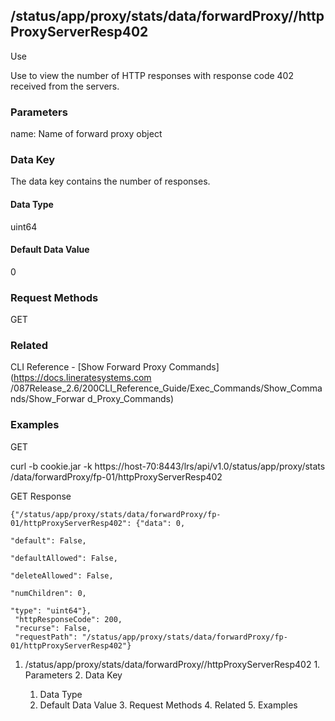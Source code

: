 ## /status/app/proxy/stats/data/forwardProxy/<name>/httpProxyServerResp402

Use

Use to view the number of HTTP responses with response code 402 received from
the servers.

### Parameters

name: Name of forward proxy object

### Data Key

The data key contains the number of responses.

#### Data Type

uint64

#### Default Data Value

0

### Request Methods

GET

### Related

CLI Reference - [Show Forward Proxy Commands](https://docs.lineratesystems.com
/087Release_2.6/200CLI_Reference_Guide/Exec_Commands/Show_Commands/Show_Forwar
d_Proxy_Commands)

### Examples

GET

curl -b cookie.jar -k https://host-70:8443/lrs/api/v1.0/status/app/proxy/stats
/data/forwardProxy/fp-01/httpProxyServerResp402

GET Response

    
    {"/status/app/proxy/stats/data/forwardProxy/fp-01/httpProxyServerResp402": {"data": 0,
                                                                                 "default": False,
                                                                                 "defaultAllowed": False,
                                                                                 "deleteAllowed": False,
                                                                                 "numChildren": 0,
                                                                                 "type": "uint64"},
     "httpResponseCode": 200,
     "recurse": False,
     "requestPath": "/status/app/proxy/stats/data/forwardProxy/fp-01/httpProxyServerResp402"}
    

  1. /status/app/proxy/stats/data/forwardProxy/<name>/httpProxyServerResp402
    1. Parameters
    2. Data Key
      1. Data Type
      2. Default Data Value
    3. Request Methods
    4. Related
    5. Examples

